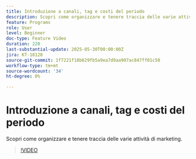 ```yaml
---
title: Introduzione a canali, tag e costi del periodo
description: Scopri come organizzare e tenere traccia delle varie attività di marketing.
feature: Programs
role: User
level: Beginner
doc-type: Feature Video
duration: 220
last-substantial-update: 2025-05-30T00:00:00Z
jira: KT-18120
source-git-commit: 1f7221f18b629fb5a9ea7d9aa907ac847ff01c50
workflow-type: tm+mt
source-wordcount: '34'
ht-degree: 0%

---
```



# Introduzione a canali, tag e costi del periodo

Scopri come organizzare e tenere traccia delle varie attività di marketing.

>[!VIDEO](https://video.tv.adobe.com/v/3458516/?learn=on&enablevpops)
